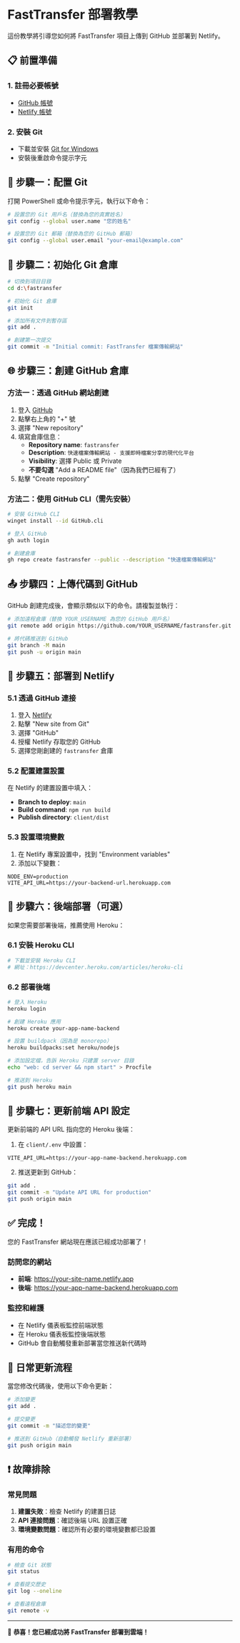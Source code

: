 # FastTransfer 部署教學

這份教學將引導您如何將 FastTransfer 項目上傳到 GitHub 並部署到 Netlify。

## 📋 前置準備

### 1. 註冊必要帳號
- [GitHub 帳號](https://github.com)
- [Netlify 帳號](https://netlify.com)

### 2. 安裝 Git
- 下載並安裝 [Git for Windows](https://git-scm.com/download/win)
- 安裝後重啟命令提示字元

## 🚀 步驟一：配置 Git

打開 PowerShell 或命令提示字元，執行以下命令：

```bash
# 設置您的 Git 用戶名（替換為您的真實姓名）
git config --global user.name "您的姓名"

# 設置您的 Git 郵箱（替換為您的 GitHub 郵箱）
git config --global user.email "your-email@example.com"
```

## 📂 步驟二：初始化 Git 倉庫

```bash
# 切換到項目目錄
cd d:\fastransfer

# 初始化 Git 倉庫
git init

# 添加所有文件到暫存區
git add .

# 創建第一次提交
git commit -m "Initial commit: FastTransfer 檔案傳輸網站"
```

## 🌐 步驟三：創建 GitHub 倉庫

### 方法一：透過 GitHub 網站創建

1. 登入 [GitHub](https://github.com)
2. 點擊右上角的 "+" 號
3. 選擇 "New repository"
4. 填寫倉庫信息：
   - **Repository name**: `fastransfer`
   - **Description**: `快速檔案傳輸網站 - 支援即時檔案分享的現代化平台`
   - **Visibility**: 選擇 Public 或 Private
   - **不要勾選** "Add a README file"（因為我們已經有了）
5. 點擊 "Create repository"

### 方法二：使用 GitHub CLI（需先安裝）

```bash
# 安裝 GitHub CLI
winget install --id GitHub.cli

# 登入 GitHub
gh auth login

# 創建倉庫
gh repo create fastransfer --public --description "快速檔案傳輸網站"
```

## 📤 步驟四：上傳代碼到 GitHub

GitHub 創建完成後，會顯示類似以下的命令。請複製並執行：

```bash
# 添加遠程倉庫（替換 YOUR_USERNAME 為您的 GitHub 用戶名）
git remote add origin https://github.com/YOUR_USERNAME/fastransfer.git

# 將代碼推送到 GitHub
git branch -M main
git push -u origin main
```

## 🚀 步驟五：部署到 Netlify

### 5.1 透過 GitHub 連接

1. 登入 [Netlify](https://netlify.com)
2. 點擊 "New site from Git"
3. 選擇 "GitHub"
4. 授權 Netlify 存取您的 GitHub
5. 選擇您剛創建的 `fastransfer` 倉庫

### 5.2 配置建置設置

在 Netlify 的建置設置中填入：

- **Branch to deploy**: `main`
- **Build command**: `npm run build`
- **Publish directory**: `client/dist`

### 5.3 設置環境變數

1. 在 Netlify 專案設置中，找到 "Environment variables"
2. 添加以下變數：

```
NODE_ENV=production
VITE_API_URL=https://your-backend-url.herokuapp.com
```

## 🔧 步驟六：後端部署（可選）

如果您需要部署後端，推薦使用 Heroku：

### 6.1 安裝 Heroku CLI

```bash
# 下載並安裝 Heroku CLI
# 網址：https://devcenter.heroku.com/articles/heroku-cli
```

### 6.2 部署後端

```bash
# 登入 Heroku
heroku login

# 創建 Heroku 應用
heroku create your-app-name-backend

# 設置 buildpack（因為是 monorepo）
heroku buildpacks:set heroku/nodejs

# 添加設定檔，告訴 Heroku 只建置 server 目錄
echo "web: cd server && npm start" > Procfile

# 推送到 Heroku
git push heroku main
```

## 📝 步驟七：更新前端 API 設定

更新前端的 API URL 指向您的 Heroku 後端：

1. 在 `client/.env` 中設置：
```
VITE_API_URL=https://your-app-name-backend.herokuapp.com
```

2. 推送更新到 GitHub：
```bash
git add .
git commit -m "Update API URL for production"
git push origin main
```

## ✅ 完成！

您的 FastTransfer 網站現在應該已經成功部署了！

### 訪問您的網站
- **前端**: https://your-site-name.netlify.app
- **後端**: https://your-app-name-backend.herokuapp.com

### 監控和維護
- 在 Netlify 儀表板監控前端狀態
- 在 Heroku 儀表板監控後端狀態
- GitHub 會自動觸發重新部署當您推送新代碼時

## 🔄 日常更新流程

當您修改代碼後，使用以下命令更新：

```bash
# 添加變更
git add .

# 提交變更
git commit -m "描述您的變更"

# 推送到 GitHub（自動觸發 Netlify 重新部署）
git push origin main
```

## ❗ 故障排除

### 常見問題

1. **建置失敗**：檢查 Netlify 的建置日誌
2. **API 連接問題**：確認後端 URL 設置正確
3. **環境變數問題**：確認所有必要的環境變數都已設置

### 有用的命令

```bash
# 檢查 Git 狀態
git status

# 查看提交歷史
git log --oneline

# 查看遠程倉庫
git remote -v
```

---

🎉 **恭喜！您已經成功將 FastTransfer 部署到雲端！**
